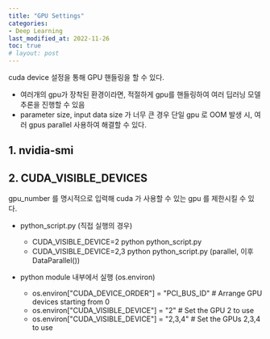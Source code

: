 ```yaml
---
title: "GPU Settings"
categories:
- Deep Learning
last_modified_at: 2022-11-26
toc: true
# layout: post
---
```


cuda device 설정을 통해 GPU 핸들링을 할 수 있다.
- 여러개의 gpu가 장착된 환경이라면, 적절하게 gpu를 핸들링하여 여러 딥러닝 모델 추론을 진행할 수 있음
- parameter size, input data size 가 너무 큰 경우 단일 gpu 로 OOM 발생 시, 여러 gpus parallel 사용하여 해결할 수 있다.

## 1. nvidia-smi

## 2. CUDA_VISIBLE_DEVICES
gpu_number 를 명시적으로 입력해 cuda 가 사용할 수 있는 gpu 를 제한시킬 수 있다.

- python_script.py (직접 실행의 경우)
    - CUDA_VISIBLE_DEVICE=2 python python_script.py
    - CUDA_VISIBLE_DEVICE=2,3 python python_script.py (parallel, 이후 DataParallel())

- python module 내부에서 실행 (os.environ)
    - os.environ["CUDA_DEVICE_ORDER"] = "PCI_BUS_ID"  # Arrange GPU devices starting from 0
    - os.environ["CUDA_VISIBLE_DEVICE"] = "2"  # Set the GPU 2 to use
    - os.environ["CUDA_VISIBLE_DEVICE"] = "2,3,4"  # Set the GPUs 2,3,4 to use
